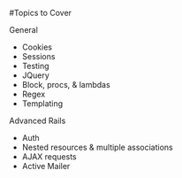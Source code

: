 #Topics to Cover

General

* Cookies
* Sessions
* Testing
* JQuery
* Block, procs, & lambdas
* Regex
* Templating

Advanced Rails

* Auth
* Nested resources & multiple associations
* AJAX requests
* Active Mailer